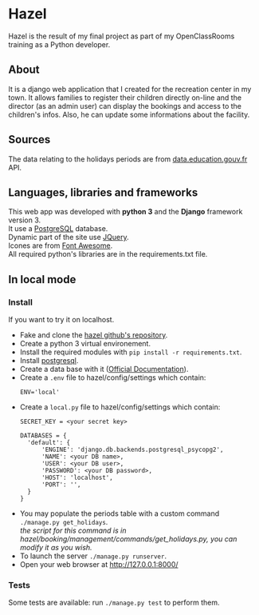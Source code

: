 # Hazel
Hazel is the result of my final project as part of my OpenClassRooms training as a Python developer.
## About
It is a django web application that I created for the recreation center in my town. It allows families to register their children directly on-line and the director (as an admin user) can display the bookings and access to the children's infos. Also, he can update some informations about the facility.
## Sources
The data relating to the holidays periods are from [data.education.gouv.fr](https://data.education.gouv.fr/explore/dataset/fr-en-calendrier-scolaire/api/?disjunctive.description&disjunctive.location&disjunctive.zones&disjunctive.annee_scolaire&disjunctive.population) API.
## Languages, libraries and frameworks
This web app was developed with **python 3** and the **Django** framework version 3.  
It use a [PostgreSQL](https://www.postgresql.org/) database.  
Dynamic part of the site use [JQuery](https://jquery.com/).  
Icones are from [Font Awesome](https://fontawesome.com/).  
All required python's libraries are in the requirements.txt file.
## In local mode
### Install
If you want to try it on localhost.
- Fake and clone the [hazel github's repository](https://github.com/screw-pack/hazel.git).
- Create a python 3 virtual environement.
- Install the required modules with `pip install -r requirements.txt`.
- Install [postgresql](https://www.postgresql.org/download/).
- Create a data base with it ([Official Documentation](https://www.postgresql.org/docs/)).
- Create a `.env` file to hazel/config/settings which contain:
  ```
  ENV='local'
  ```
- Create a `local.py` file to hazel/config/settings which contain:
  ```
  SECRET_KEY = <your secret key>

  DATABASES = {
    'default': {
        'ENGINE': 'django.db.backends.postgresql_psycopg2',
        'NAME': <your DB name>,
        'USER': <your DB user>,
        'PASSWORD': <your DB password>,
        'HOST': 'localhost',
        'PORT': '',
    }
  }
  ```
- You may populate the periods table with a custom command `./manage.py get_holidays`.  
*the script for this command is in hazel/booking/management/commands/get_holidays.py, you can modify it as you wish.*
- To launch the server `./manage.py runserver`.
- Open your web browser at http://127.0.0.1:8000/
### Tests
Some tests are available: run `./manage.py test` to perform them.
